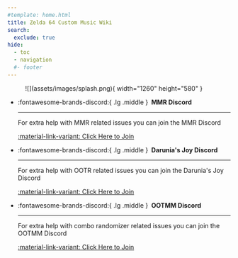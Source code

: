 ```yaml
---
#template: home.html
title: Zelda 64 Custom Music Wiki
search:
  exclude: true
hide:
  - toc
  - navigation
  #- footer
---
```


<!-- Remove unwanted elements -->
<style>
  /* Remove the Page Header */
  .md-typeset h1,
  .md-content__button {
    display: none;
  }
  .md-main__inner {
    margin-top: 0;
  }
  .md-content__inner::before {
    height: 0;
  }
  /* Remove the Git Comitters footer */
  .md-source-file__fact {
    display: none;
  }
</style>

<!-- Splash Image -->
<figure markdown="span">
  ![](assets/images/splash.png){ width="1260" height="580" }
  </figcaption>
</figure>

<!-- Create Discord Server Grid Buttons -->
<div class="grid cards" markdown>

-   :fontawesome-brands-discord:{ .lg .middle } __&nbsp;MMR Discord__
  
    ---

    For extra help with MMR related issues you can join the MMR Discord

    [:material-link-variant: Click Here to Join](https://discord.gg/7jBRhhJ)

-   :fontawesome-brands-discord:{ .lg .middle } __&nbsp;Darunia's Joy Discord__

    ---

    For extra help with OOTR related issues you can join the Darunia's Joy Discord

    [:material-link-variant: Click Here to Join](https://discord.gg/EVpd499gkS)

</div>

<div class="grid cards" markdown>

-   :fontawesome-brands-discord:{ .lg .middle } __&nbsp;OOTMM Discord__

    ---

    For extra help with combo randomizer related issues you can join the OOTMM Discord

    [:material-link-variant: Click Here to Join](https://discord.gg/4QdtPBP6wf)

</div>

<!-- Begin the rest of the page -->